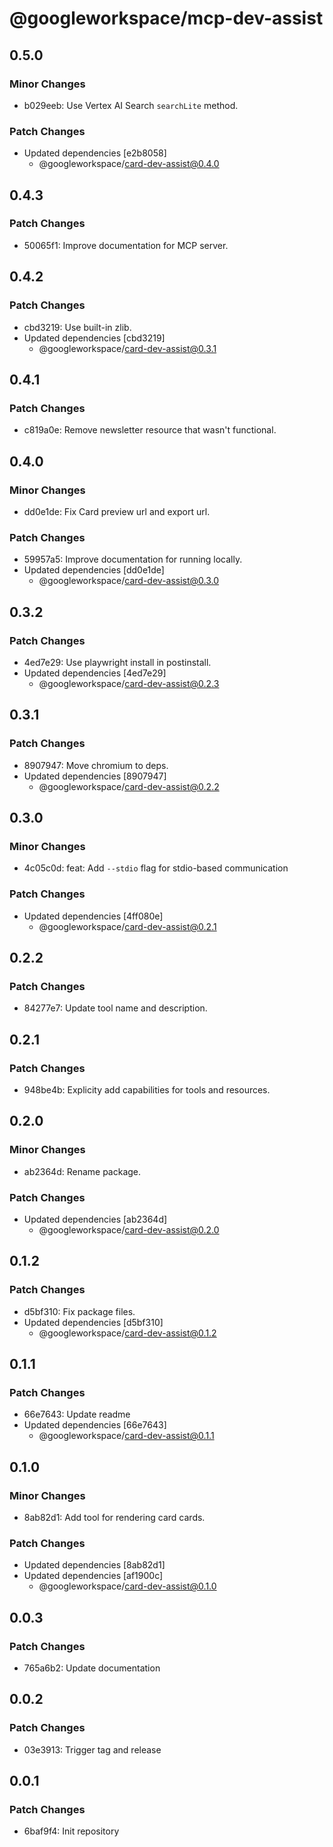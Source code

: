 # @googleworkspace/mcp-dev-assist

## 0.5.0

### Minor Changes

- b029eeb: Use Vertex AI Search `searchLite` method.

### Patch Changes

- Updated dependencies [e2b8058]
  - @googleworkspace/card-dev-assist@0.4.0

## 0.4.3

### Patch Changes

- 50065f1: Improve documentation for MCP server.

## 0.4.2

### Patch Changes

- cbd3219: Use built-in zlib.
- Updated dependencies [cbd3219]
  - @googleworkspace/card-dev-assist@0.3.1

## 0.4.1

### Patch Changes

- c819a0e: Remove newsletter resource that wasn't functional.

## 0.4.0

### Minor Changes

- dd0e1de: Fix Card preview url and export url.

### Patch Changes

- 59957a5: Improve documentation for running locally.
- Updated dependencies [dd0e1de]
  - @googleworkspace/card-dev-assist@0.3.0

## 0.3.2

### Patch Changes

- 4ed7e29: Use playwright install in postinstall.
- Updated dependencies [4ed7e29]
  - @googleworkspace/card-dev-assist@0.2.3

## 0.3.1

### Patch Changes

- 8907947: Move chromium to deps.
- Updated dependencies [8907947]
  - @googleworkspace/card-dev-assist@0.2.2

## 0.3.0

### Minor Changes

- 4c05c0d: feat: Add `--stdio` flag for stdio-based communication

### Patch Changes

- Updated dependencies [4ff080e]
  - @googleworkspace/card-dev-assist@0.2.1

## 0.2.2

### Patch Changes

- 84277e7: Update tool name and description.

## 0.2.1

### Patch Changes

- 948be4b: Explicity add capabilities for tools and resources.

## 0.2.0

### Minor Changes

- ab2364d: Rename package.

### Patch Changes

- Updated dependencies [ab2364d]
  - @googleworkspace/card-dev-assist@0.2.0

## 0.1.2

### Patch Changes

- d5bf310: Fix package files.
- Updated dependencies [d5bf310]
  - @googleworkspace/card-dev-assist@0.1.2

## 0.1.1

### Patch Changes

- 66e7643: Update readme
- Updated dependencies [66e7643]
  - @googleworkspace/card-dev-assist@0.1.1

## 0.1.0

### Minor Changes

- 8ab82d1: Add tool for rendering card cards.

### Patch Changes

- Updated dependencies [8ab82d1]
- Updated dependencies [af1900c]
  - @googleworkspace/card-dev-assist@0.1.0

## 0.0.3

### Patch Changes

- 765a6b2: Update documentation

## 0.0.2

### Patch Changes

- 03e3913: Trigger tag and release

## 0.0.1

### Patch Changes

- 6baf9f4: Init repository
